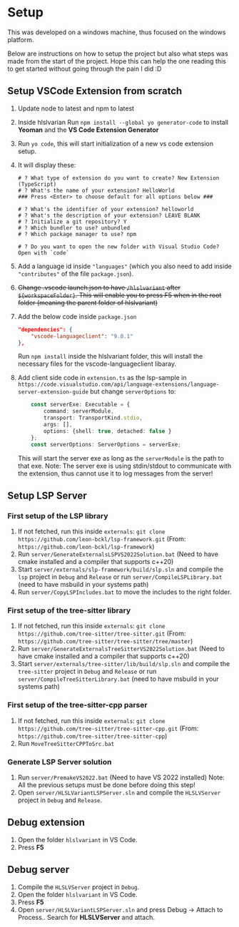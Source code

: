 # Setup

This was developed on a windows machine, thus focused on the windows platform.

Below are instructions on how to setup the project but also what steps was made from the start of the project. Hope this can help the one reading this to get started without going through the pain I did :D 

## Setup VSCode Extension from scratch

1. Update node to latest and npm to latest
2. Inside hlslvarian Run `npm install --global yo generator-code` to install **Yeoman** and the **VS Code Extension Generator**
3. Run `yo code`, this will start initialization of a new vs code extension setup.
4. It will display these:
    ```
    # ? What type of extension do you want to create? New Extension (TypeScript)
    # ? What's the name of your extension? HelloWorld
    ### Press <Enter> to choose default for all options below ###

    # ? What's the identifier of your extension? helloworld
    # ? What's the description of your extension? LEAVE BLANK
    # ? Initialize a git repository? Y
    # ? Which bundler to use? unbundled
    # ? Which package manager to use? npm

    # ? Do you want to open the new folder with Visual Studio Code? Open with `code`
    ```

5. Add a language id inside `"languages"` (which you also need to add inside `"contributes"` of the file `package.json`).
6. ~~Change .vscode launch.json to have `/hlslvariant` after `${workspaceFolder}`. This will enable you to press F5 when in the root folder (meaning the parent folder of hlslvariant)~~
7. Add the below code inside `package.json`
    ```json
    "dependencies": {
        "vscode-languageclient": "9.0.1"
    },
    ```
    Run `npm install` inside the hlslvariant folder, this will install the necessary files for the vscode-languageclient libaray.
8. Add client side code in `extension.ts` as the lsp-sample in `https://code.visualstudio.com/api/language-extensions/language-server-extension-guide` but change `serverOptions` to:
    ```typescript
        const serverExe: Executable = {
            command: serverModule,
            transport: TransportKind.stdio,
            args: [],
            options: {shell: true, detached: false }
        };
        const serverOptions: ServerOptions = serverExe;
    ```
    This will start the server exe as long as the `serverModule` is the path to that exe. Note: The server exe is using stdin/stdout to communicate with the extension, thus cannot use it to log messages from the server!

## Setup LSP Server

### First setup of the LSP library

1. If not fetched, run this inside `externals`: `git clone https://github.com/leon-bckl/lsp-framework.git` (From: `https://github.com/leon-bckl/lsp-framework`)
2. Run `server/GenerateExternalsLSPVS2022Solution.bat` (Need to have cmake installed and a compiler that supports c++20)
3. Start `server/externals/slp-framework/build/slp.sln` and compile the `lsp` project in `Debug` and `Release`
    or run `server/CompileLSPLibrary.bat` (need to have msbuild in your systems path)
4. Run `server/CopyLSPIncludes.bat` to move the includes to the right folder.

### First setup of the tree-sitter library

1. If not fetched, run this inside `externals`: `git clone https://github.com/tree-sitter/tree-sitter.git` (From: `https://github.com/tree-sitter/tree-sitter/tree/master`)
2. Run `server/GenerateExternalsTreeSitterVS2022Solution.bat` (Need to have cmake installed and a compiler that supports c++20)
3. Start `server/externals/tree-sitter/lib/build/slp.sln` and compile the `tree-sitter` project in `Debug` and `Release`
    or run `server/CompileTreeSitterLibrary.bat` (need to have msbuild in your systems path)

### First setup of the tree-sitter-cpp parser

1. If not fetched, run this inside `externals`: `git clone https://github.com/tree-sitter/tree-sitter-cpp.git` (From: `https://github.com/tree-sitter/tree-sitter-cpp`)
2. Run `MoveTreeSitterCPPToSrc.bat`

### Generate LSP Server solution

1. Run `server/PremakeVS2022.bat` (Need to have VS 2022 installed) Note: All the previous setups must be done before doing this step!
2. Open `server/HLSLVariantLSPServer.sln` and compile the `HLSLVServer` project in `Debug` and `Release`.

## Debug extension

1. Open the folder `hlslvariant` in VS Code.
2. Press **F5**

## Debug server

1. Compile the `HLSLVServer` project in `Debug`.
2. Open the folder `hlslvariant` in VS Code.
3. Press **F5**
4. Open `server/HLSLVariantLSPServer.sln` and press Debug -> Attach to Process..
    Search for **HLSLVServer** and attach.
